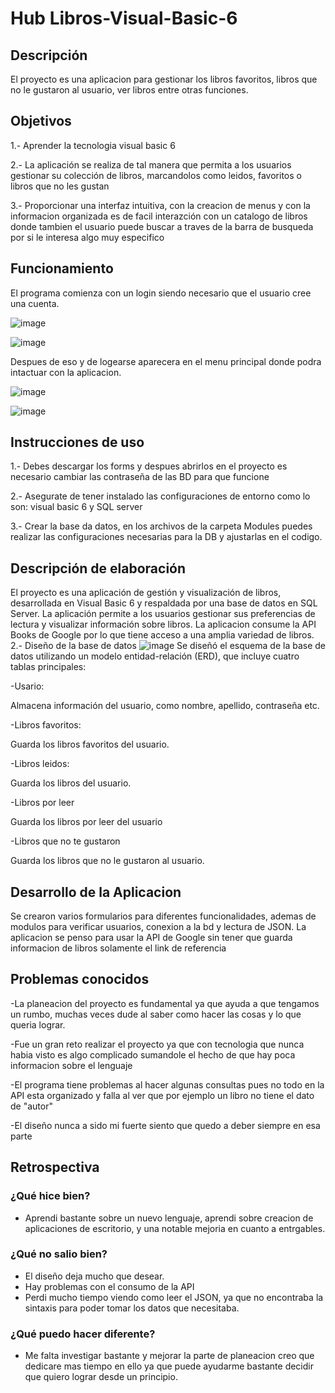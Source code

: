 # Hub Libros-Visual-Basic-6
## Descripción
El proyecto es una aplicacion para gestionar los libros favoritos, libros que no le gustaron al usuario, ver libros entre otras funciones.

## Objetivos 
1.- Aprender la tecnologia visual basic 6

2.- La aplicación se realiza de tal manera que permita a los usuarios gestionar su colección de libros, marcandolos como leidos, favoritos o libros que no les gustan

3.- Proporcionar una interfaz intuitiva, con la creacion de menus y con la informacion organizada es de facil interazción con un catalogo de libros donde tambien el usuario puede buscar a traves de la barra de busqueda por si le interesa algo muy especifico
## Funcionamiento
 El programa comienza con un login siendo necesario que el usuario cree una cuenta.
 
 ![image](https://github.com/LuisMarquezz/Hubs-Libros-MEGA-/blob/master/Hub%20Libros%20Imagenes/Imagen_Login.jpg?raw=true)
 
 ![image](https://github.com/LuisMarquezz/Hubs-Libros-MEGA-/blob/master/Hub%20Libros%20Imagenes/Imagen_register.jpg?raw=true)

 Despues de eso y de logearse aparecera en el menu principal donde podra intactuar con la aplicacion.
 
![image](https://github.com/LuisMarquezz/Hubs-Libros-MEGA-/blob/master/Hub%20Libros%20Imagenes/Imagen_Home.jpg?raw=true)

![image](https://github.com/LuisMarquezz/Hubs-Libros-MEGA-/blob/master/Hub%20Libros%20Imagenes/Imagen_Libro.jpg?raw=true)
## Instrucciones de uso
1.- Debes descargar los forms y despues abrirlos en el proyecto es necesario cambiar las contraseña de las BD para que funcione

2.- Asegurate de tener instalado las configuraciones de entorno como lo son: visual basic 6 y SQL server

3.- Crear la base da datos, en los archivos de la carpeta Modules puedes realizar las configuraciones necesarias para la DB y ajustarlas en el codigo.

## Descripción de elaboración
El proyecto es una aplicación de gestión y visualización de libros, desarrollada en Visual Basic 6 y respaldada por una base de datos en SQL Server. La aplicación permite a los usuarios gestionar sus preferencias de lectura y visualizar información sobre libros.
La aplicacion consume la API Books de Google por lo que tiene acceso a una amplia variedad de libros.
2.- Diseño de la base de datos
![image](https://github.com/LuisMarquezz/Hubs-Libros-MEGA-/blob/master/Hub%20Libros%20Imagenes/Diagrama_Entidad_Relacion.jpg?raw=true)
Se diseñó el esquema de la base de datos utilizando un modelo entidad-relación (ERD), que incluye cuatro tablas principales:

-Usario:

Almacena información del usuario, como nombre, apellido, contraseña etc.

-Libros favoritos:

Guarda los libros favoritos del usuario.

-Libros leidos:

Guarda los libros del usuario.

-Libros por leer

Guarda los libros por leer del usuario

-Libros que no te gustaron

Guarda los libros que no le gustaron al usuario.

## Desarrollo de la Aplicacion
Se crearon varios formularios para diferentes funcionalidades, ademas de modulos para verificar usuarios, conexion a la bd y lectura de JSON.
La aplicacion se penso para usar la API de Google sin tener que guarda informacion de libros solamente el link de referencia

## Problemas conocidos
-La planeacion del proyecto es fundamental ya que ayuda a que tengamos un rumbo, muchas veces dude al saber como hacer las cosas y lo que queria lograr.

-Fue un gran reto realizar el proyecto ya que con tecnologia que nunca habia visto es algo complicado sumandole el hecho de que hay poca informacion sobre el lenguaje

-El programa tiene problemas al hacer algunas consultas pues no todo en la API esta organizado y falla al ver que por ejemplo un libro no tiene el dato de "autor"

-El diseño nunca a sido mi fuerte siento que quedo a deber siempre en esa parte

## Retrospectiva

### ¿Qué hice bien?
- Aprendi bastante sobre un nuevo lenguaje, aprendi sobre creacion de aplicaciones de escritorio, y una notable mejoria en cuanto a entrgables.

### ¿Qué no salio bien?
- El diseño deja mucho que desear.
- Hay problemas con el consumo de la API
- Perdi mucho tiempo viendo como leer el JSON, ya que no encontraba la sintaxis para poder tomar los datos que necesitaba.

### ¿Qué puedo hacer diferente?
- Me falta investigar bastante y mejorar la parte de planeacion creo que dedicare mas tiempo en ello ya que puede ayudarme bastante decidir que quiero lograr desde un principio.
